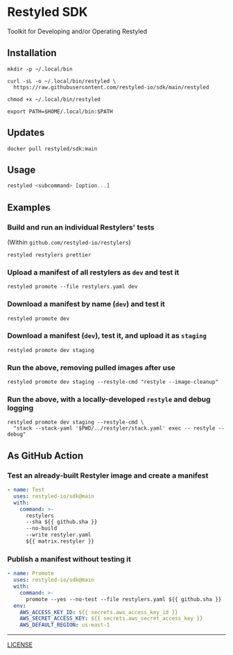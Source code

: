 # Restyled SDK

Toolkit for Developing and/or Operating Restyled

## Installation

```console
mkdir -p ~/.local/bin

curl -sL -o ~/.local/bin/restyled \
  https://raw.githubusercontent.com/restyled-io/sdk/main/restyled

chmod +x ~/.local/bin/restyled

export PATH=$HOME/.local/bin:$PATH
```

## Updates

```console
docker pull restyled/sdk:main
```

## Usage

```hs
restyled <subcommand> [option...]
```

## Examples

### Build and run an individual Restylers' tests

(Within `github.com/restyled-io/restylers`)

```console
restyled restylers prettier
```

### Upload a manifest of all restylers as `dev` and test it

```console
restyled promote --file restylers.yaml dev
```

### Download a manifest by name (`dev`) and test it

```console
restyled promote dev
```

### Download a manifest (`dev`), test it, and upload it as `staging`

```console
restyled promote dev staging
```

### Run the above, removing pulled images after use

```console
restyled promote dev staging --restyle-cmd "restyle --image-cleanup"
```

### Run the above, with a locally-developed `restyle` and debug logging

```console
restyled promote dev staging --restyle-cmd \
  "stack --stack-yaml '$PWD/../restyler/stack.yaml' exec -- restyle --debug"
```

## As GitHub Action

### Test an already-built Restyler image and create a manifest

```yaml
- name: Test
  uses: restyled-io/sdk@main
  with:
    command: >-
      restylers
      --sha ${{ github.sha }}
      --no-build
      --write restyler.yaml
      ${{ matrix.restyler }}
```

### Publish a manifest without testing it

```yaml
- name: Promote
  uses: restyled-io/sdk@main
  with:
    command: >-
      promote --yes --no-test --file restylers.yaml ${{ github.sha }}
  env:
    AWS_ACCESS_KEY_ID: ${{ secrets.aws_access_key_id }}
    AWS_SECRET_ACCESS_KEY: ${{ secrets.aws_secret_access_key }}
    AWS_DEFAULT_REGION: us-east-1
```

---

[LICENSE](./LICENSE)

